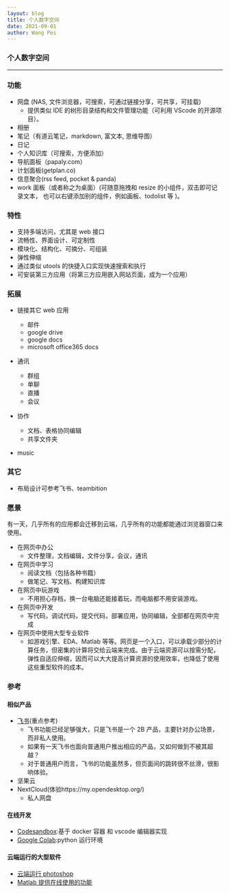```yaml
---
layout: blog
title: 个人数字空间
date: 2021-09-01
author: Wang Pei
---
```


### 个人数字空间

---

### 功能

- 网盘 (NAS, 文件浏览器，可搜索，可通过链接分享，可共享，可挂载)
  - 提供类似 IDE 的树形目录结构和文件管理功能（可利用 VScode 的开源项目）。
- 相册
- 笔记（有道云笔记，markdown, 富文本, 思维导图）
- 日记
- 个人知识库（可搜索，方便添加）
- 导航面板（papaly.com）
- 计划面板(getplan.co)
- 信息聚合(rss feed, pocket & panda)
- work 面板（或者称之为桌面）(可随意拖拽和 resize 的小组件，双击即可记录文本， 也可以右键添加别的组件，例如画板、todolist 等 )。

### 特性

- 支持多端访问，尤其是 web 接口
- 流畅性、界面设计、可定制性
- 模块化、结构化、可摘分、可组装
- 弹性伸缩
- 通过类似 utools 的快捷入口实现快速搜索和执行
- 可安装第三方应用（将第三方应用嵌入网站页面，成为一个应用）

### 拓展

- 链接其它 web 应用

  - 邮件
  - google drive
  - google docs
  - microsoft office365 docs

- 通讯
  - 群组
  - 单聊
  - 直播
  - 会议
- 协作

  - 文档、表格协同编辑
  - 共享文件夹

- music

### 其它

- 布局设计可参考飞书、teambition

### 愿景

有一天，几乎所有的应用都会迁移到云端，几乎所有的功能都能通过浏览器窗口来使用。

- 在网页中办公
  - 文件整理，文档编辑，文件分享，会议，通讯
- 在网页中学习
  - 阅读文档（包括各种书籍）
  - 做笔记、写文档、构建知识库
- 在网页中玩游戏
  - 不用担心存档，换一台电脑还能接着玩，而电脑都不用安装游戏。
- 在网页中开发
  - 写代码，调试代码，提交代码，部署应用，协同编辑，全部都在网页中完成
- 在网页中使用大型专业软件
  - 如游戏引擎、EDA、Matlab 等等。网页是一个入口，可以承载少部分的计算任务，但密集的计算将交给云端来完成。由于云端资源可以按需分配，弹性自适应伸缩，因而可以大大提高计算资源的使用效率，也降低了使用这些重型软件的成本。

### 参考

#### 相似产品

- [飞书](https://feishu.cn)(重点参考)
  - 飞书功能已经足够强大，只是飞书是一个 2B 产品，主要针对办公场景，而非私人使用。
  - 如果有一天飞书也面向普通用户推出相应的产品，又如何做到不被其超越？
  - 对于普通用户而言，飞书的功能虽然多，但页面间的跳转很不丝滑，很影响体验。
- 坚果云
- NextCloud(体验https://my.opendesktop.org/)
  - 私人网盘

#### 在线开发

- [Codesandbox](https://codesandbox.io/):基于 docker 容器 和 vscode 编辑器实现
- [Google Colab](https://colab.research.google.com/):python 运行环境

#### 云端运行的大型软件

- [云端运行 photoshop](https://www.photopea.com/)
- [Matlab 提供在线使用的功能](https://www.mathworks.com/help/matlab/matlab_env/what-is-matlab-online.html)
